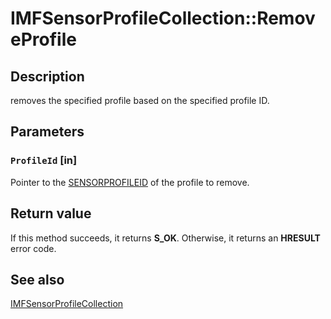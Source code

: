 # IMFSensorProfileCollection::RemoveProfile

## Description

removes the specified profile based on the specified profile ID.

## Parameters

### `ProfileId` [in]

Pointer to the [SENSORPROFILEID](https://learn.microsoft.com/windows/win32/api/mfidl/ns-mfidl-sensorprofileid) of the profile to remove.

## Return value

If this method succeeds, it returns **S_OK**. Otherwise, it returns an **HRESULT** error code.

## See also

[IMFSensorProfileCollection](https://learn.microsoft.com/windows/desktop/api/mfidl/nn-mfidl-imfsensorprofilecollection)